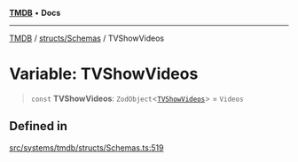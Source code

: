 [**TMDB**](../../../README.md) • **Docs**

***

[TMDB](../../../README.md) / [structs/Schemas](../README.md) / TVShowVideos

# Variable: TVShowVideos

> `const` **TVShowVideos**: `ZodObject`\<[`TVShowVideos`](../type-aliases/TVShowVideos.md)\> = `Videos`

## Defined in

[src/systems/tmdb/structs/Schemas.ts:519](https://github.com/Norviah/media-hub/blob/65ee01fce9c30692d28d2f4e608ea7f18b4d7381/src/systems/tmdb/structs/Schemas.ts#L519)
